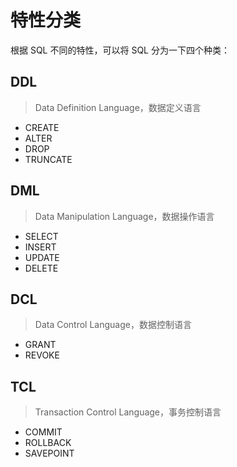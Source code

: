 # 特性分类

根据 SQL 不同的特性，可以将 SQL 分为一下四个种类：

## DDL

>Data Definition Language，数据定义语言

- CREATE
- ALTER
- DROP
- TRUNCATE

## DML

>Data Manipulation Language，数据操作语言

- SELECT
- INSERT
- UPDATE
- DELETE

## DCL

>Data Control Language，数据控制语言 

- GRANT
- REVOKE

## TCL

>Transaction Control Language，事务控制语言

- COMMIT
- ROLLBACK
- SAVEPOINT
